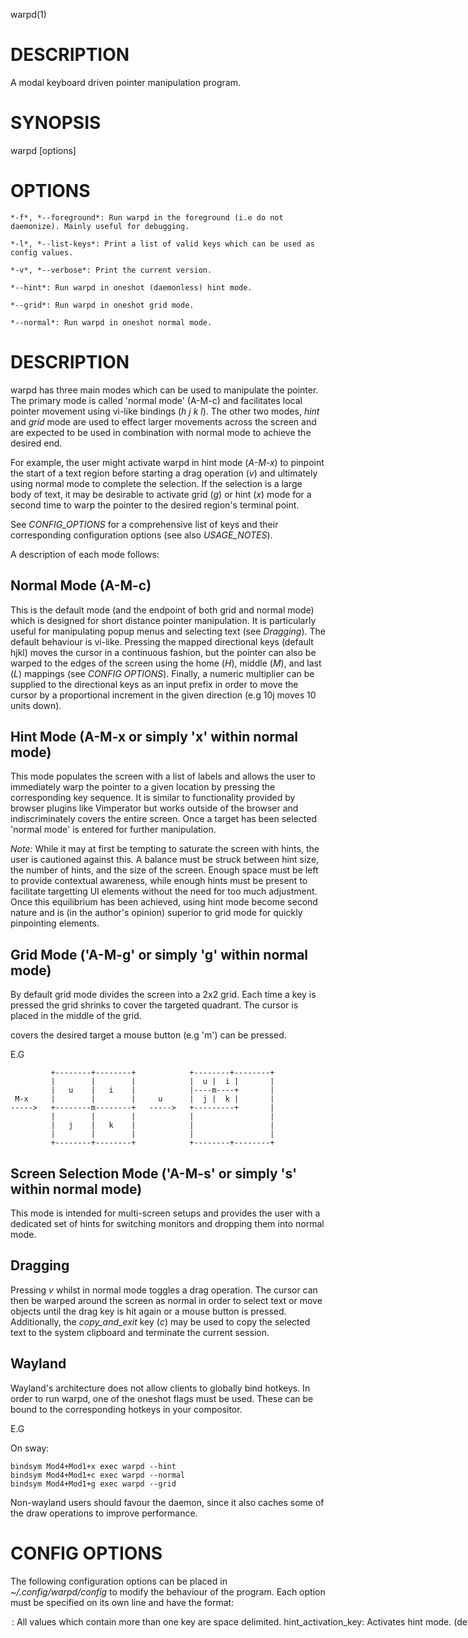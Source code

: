 warpd(1)

# DESCRIPTION

A modal keyboard driven pointer manipulation program.

# SYNOPSIS

warpd [options]

# OPTIONS

	*-f*, *--foreground*: Run warpd in the foreground (i.e do not daemonize). Mainly useful for debugging.

	*-l*, *--list-keys*: Print a list of valid keys which can be used as config values.

	*-v*, *--verbose*: Print the current version.

	*--hint*: Run warpd in oneshot (daemonless) hint mode.

	*--grid*: Run warpd in oneshot grid mode.

	*--normal*: Run warpd in oneshot normal mode.

# DESCRIPTION

warpd has three main modes which can be used to manipulate the pointer. The
primary mode is called 'normal mode' (A-M-c) and facilitates local pointer
movement using vi-like bindings (_h_ _j_ _k_ _l_). The other two modes, *hint*
and *grid* mode are used to effect larger movements across the screen and are
expected to be used in combination with normal mode to achieve the desired end.

For example, the user might activate warpd in hint mode (_A-M-x_) to pinpoint
the start of a text region before starting a drag operation (_v_) and
ultimately using normal mode to complete the selection. If the selection is a
large body of text, it may be desirable to activate grid (_g_) or hint (_x_)
mode for a second time to warp the pointer to the desired region's terminal
point.  

See _CONFIG_OPTIONS_ for a comprehensive list of keys and their corresponding
configuration options (see also _USAGE_NOTES_).

A description of each mode follows:

## Normal Mode (A-M-c)

This is the default mode (and the endpoint of both grid and normal mode) which
is designed for short distance pointer manipulation. It is particularly useful
for manipulating popup menus and selecting text (see _Dragging_). The default
behaviour is vi-like. Pressing the mapped directional keys (default hjkl) moves
the cursor in a continuous fashion, but the pointer can also be warped to the edges
of the screen using the home (_H_), middle (_M_), and last (_L_) mappings (see
_CONFIG OPTIONS_). Finally, a numeric multiplier can be supplied to the
directional keys as an input prefix in order to move the cursor by a
proportional increment in the given direction (e.g 10j moves 10 units down). 

## Hint Mode (A-M-x or simply 'x' within normal mode)

This mode populates the screen with a list of labels and allows the
user to immediately warp the pointer to a given location by pressing the
corresponding key sequence. It is similar to functionality provided by browser
plugins like Vimperator but works outside of the browser and indiscriminately
covers the entire screen. Once a target has been selected 'normal mode' is
entered for further manipulation.

*Note:* While it may at first be tempting to saturate the screen with hints,
the user is cautioned against this. A balance must be struck between hint size,
the number of hints, and the size of the screen. Enough space must be left to
provide contextual awareness, while enough hints must be present to facilitate
targetting UI elements without the need for too much adjustment. Once this
equilibrium has been achieved, using hint mode become second nature and is (in
the author's opinion) superior to grid mode for quickly pinpointing elements.

## Grid Mode ('A-M-g' or simply 'g' within normal mode)

By default grid mode divides the screen into a 2x2 grid. Each time a key
is pressed the grid shrinks to cover the targeted quadrant. The cursor is placed
in the middle of the grid.

covers the desired target a mouse button (e.g 'm') can be pressed.


E.G

```
         +--------+--------+            +--------+--------+
         |        |        |            |  u |  i |       |
         |   u    |   i    |            |----m----+       |
 M-x     |        |        |     u      |  j |  k |       |
----->   +--------m--------+   ----->   +---------+       |
         |        |        |            |                 |
         |   j    |   k    |            |                 |
         |        |        |            |                 |
         +--------+--------+            +--------+--------+
```

## Screen Selection Mode ('A-M-s' or simply 's' within normal mode)

This mode is intended for multi-screen setups and provides the user with a
dedicated set of hints for switching monitors and dropping them into normal
mode.

## Dragging

Pressing _v_ whilst in normal mode toggles a drag operation. The cursor can
then be warped around the screen as normal in order to select text or move
objects until the drag key is hit again or a mouse button is pressed.
Additionally, the *copy_and_exit* key (_c_) may be used to copy the selected
text to the system clipboard and terminate the current session.

## Wayland

Wayland's architecture does not allow clients to globally bind hotkeys. In
order to run warpd, one of the oneshot flags must be used. These can be bound
to the corresponding hotkeys in your compositor.

E.G

On sway:

```
bindsym Mod4+Mod1+x exec warpd --hint
bindsym Mod4+Mod1+c exec warpd --normal
bindsym Mod4+Mod1+g exec warpd --grid
```

Non-wayland users should favour the daemon, since it also caches some of the
draw operations to improve performance.

# CONFIG OPTIONS

The following configuration options can be placed in *~/.config/warpd/config*
to modify the behaviour of the program. Each option must be specified on its
own line and have the format:

<option>: <value>

All values which contain more than one key are space delimited.

*hint_activation_key*: Activates hint mode. (default: A-M-x).

*grid_activation_key*: Activates grid mode and allows for further manipulation of the pointer using the mapped keys. (default: A-M-g).

*screen_activation_key*: Activate (s)creen selection mode. (default: A-M-s).

*activation_key*: Activate normal movement mode (manual (c)ursor movement). (default: A-M-c).

*hint_oneshot_key*: Activate hint mode and exit upon selection. (default: A-M-l).

*repeat_interval*: The number of miliseconds before repeating a movement event. (default: 20).

*speed*: Pointer speed in pixels/second. (default: 220).

*max_speed*: The maximum pointer speed. (default: 1600).

*acceleration*: Pointer acceleration in pixels/second^2. (default: 700).

*accelerator_acceleration*: Pointer acceleration while the accelerator is depressed. (default: 2900).

*accelerator*: Increase the speed of the pointer while held. (default: a).

*buttons*: A space separated list of mouse buttons (2 is middle click). (default: m , .).

*oneshot_buttons*: Oneshot mouse buttons (deactivate on click). (default: n - /).

*oneshot_timeout*: The length of time in miliseconds to wait for a second click after a oneshot key has been pressed. (default: 300).

*grid_exit*: Exit grid mode and return to normal mode. (default: c).

*exit*: Exit the currently active warpd session. (default: esc).

*drag*: Toggle drag mode (mneominc (v)isual mode). (default: v).

*copy_and_exit*: Send the copy key and exit (useful in combination with v). (default: c).

*hint*: Activate hint mode while in normal mode (mnemonic: x marks the spot?). (default: x).

*grid*: Activate (g)rid mode while in normal mode. (default: g).

*screen*: Activate (s)creen selection while in normal mode. (default: s).

*left*: Move the cursor left in normal mode. (default: h).

*down*: Move the cursor down in normal mode. (default: j).

*up*: Move the cursor up in normal mode. (default: k).

*right*: Move the cursor right in normal mode. (default: l).

*cursor_color*: The color of the pointer in normal mode (rgba hex value). (default: #FF4500).

*cursor_size*: The height of the pointer in normal mode. (default: 7).

*top*: Moves the cursor to the top of the screen in normal mode. (default: H).

*middle*: Moves the cursor to the middle of the screen in normal mode. (default: M).

*bottom*: Moves the cursor to the bottom of the screen in normal mode. (default: L).

*start*: Moves the cursor to the leftmost corner of the screen in normal mode. (default: 0).

*end*: Moves the cursor to the rightmost corner of the screen in normal mode. (default: $).

*hist_back*: Move to the last position in the history stack. (default: C-o).

*hist_forward*: Move to the next position in the history stack. (default: C-i).

*grid_nr*: The number of rows in the grid. (default: 2).

*grid_nc*: The number of columns in the grid. (default: 2).

*grid_up*: Move the grid up. (default: w).

*grid_left*: Move the grid left. (default: a).

*grid_down*: Move the grid down. (default: s).

*grid_right*: Move the grid right. (default: d).

*grid_keys*: A sequence of comma delimited keybindings which are ordered bookwise with respect to grid position. (default: u i j k).

*grid_color*: The color of the grid. (default: #1c1c1e).

*grid_size*: The thickness of grid lines in pixels. (default: 4).

*grid_border_size*: The thickness of the grid border in pixels. (default: 0).

*grid_border_color*: The color of the grid border. (default: #ffffff).

*hint_size*: Hint size. (default: 28).

*hint_bgcolor*: The background hint color. (default: #1c1c1e).

*hint_fgcolor*: The foreground hint color. (default: #a1aba7).

*hint_border_radius*: Border radius. (default: 3).

*scroll_down*: Scroll down key. (default: e).

*scroll_up*: Scroll up key. (default: r).

*screen_chars*: The characters used for screen selection. (default: jkl;asdfg).

*hint_chars*: The character set from which hints are generated. The total number of hints is the square of the size of this string. It may be desirable to increase this for larger screens or trim it to increase gaps between hints. (default: abcdefghijklmnopqrstuvwxyz).

*hint_font*: The font name used by hints. Note: This is platform specific, in X it corresponds to a valid xft font name, on macos it corresponds to a postscript name. (default: Arial).



# USAGE NOTES

The key to using warpd effectively is to learn when to exit normal mode. Much
of one's time at a computer is spent moving the mouse between windows,
interacting with UI elements, and reading text. What one might call 'browse
mode'. It is in this mode of operation that it makes sense to keep warpd
active.

Developing facility with the scroll and oneshot mouse buttons is key to
achieving this. For example, if you happen to have two documents open and wish
to switch between them, you can simply type _x fx_ (where _fx_ is a hint) if
normal mode is active. Scrolling can subsequently be achieved using _e_ and
_r_. Once you finally wish to type something, you can do _x fx n_ to focus on
the UI element, click, and exit.

Conversely, warpd can complement an input heavy workflow with its oneshot
functionality and dedicated activation keys (E.G _n_, _A-M-l_, _A-M-x_, etc).  

It is important to note that warpd is not intended to replace mouse heavy
workflows, and will likely always be inferior for rapid precise local
movements. When confronted with an IDE, or some other pointer driven
abomination, the author still sometimes reaches for his mouse.

## On Dragging

Activating discrete mode and pressing v can provide a familiar environment to a
_vi_ user but it is important to remember that cursor manipulation is
application agnostic and consequently ignorant of the text on the screen. All
movement is necessarily pixel based, consequently, drag + hint
mode can be a superior method for surgically selecting text (though it may at
first be less intuitive).

# BUGS/LIMITATIONS

warpd uses various platform specific hacks to bypass limitations
of the display server. All implementations were written by the
same author, who presently uses X.

Consequently testing on non-X platforms has been minimal.

YMMV

Bugs can be reported here:

https://github.com/rvaiya/warpd/issues/

A list of known limitations follow:

- Multiscreen support currently does not support hotplugging. This means that
  you must restart warpd after making any changes to your screen configuration.

- For implementation reasons, the cursor position is not horizontally centered,
  but to the right of the actual pointer. This generally isn't an issue,
  but may become more noticeable as you increase _cursor_size_.

## X

- Unplugging the keyboard while warpd is one of its active modes will cause
  pandemonium.  If you do this (don't :P), you may need to remotely ssh into
  the machine or switch to a VT to kill the process.

- warpd uses Xinput for input processing to bypass certain limitation of the X
  input system. A byproduct of this is that certain remapping tools will not
  work (e.g xcape). If you are in the habit of making unorthodox changes to
  your keymap (like remapping capslock to control/escape) you may want to try
  an evdev based remapper like keyd (https://github.com/rvaiya/keyd).

- Programs which use Xinput to directly manipulate input devices may misbehave.
  See [Issue #3](https://github.com/rvaiya/warpd/issues/3#issuecomment-628936249) for details.

## MacOS

- Cursor hiding relies on a hack that some programs ignore (e.g iTerm).
- Some programs (e.g iTerm) have a 'secure input mode' (which can usually be
disabled) that causes interference.

## Wayland

- Cursor hiding doesn't work.
- Running as a daemon doesn't work (can't listen for hotkeys).
- UI elements (e.g input fields) which require focus can't be selected.
- No multi monitor support.

# AUTHORS

Written and maintained by Raheman Vaiya (2019-).
See https://github.com/rvaiya/warpd for more information.
